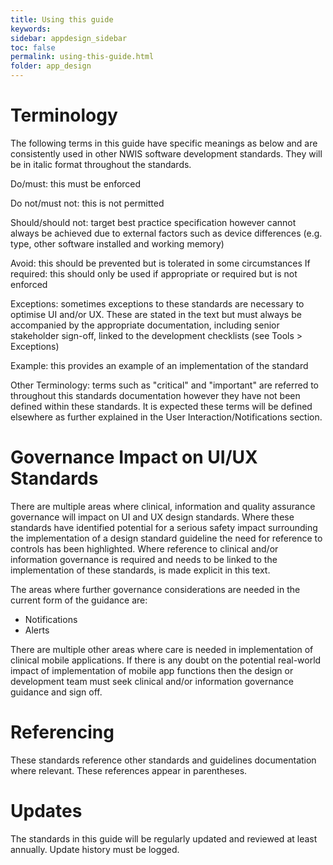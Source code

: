 ```yaml
---
title: Using this guide
keywords:
sidebar: appdesign_sidebar
toc: false
permalink: using-this-guide.html
folder: app_design 
---
```


# Terminology

The following terms in this guide have specific meanings as below and are consistently used in other NWIS software development standards. They will be in italic format throughout the standards.

Do/must: this must be enforced

Do not/must not: this is not permitted

Should/should not: target best practice specification however cannot always be achieved due to external factors such as device differences (e.g. type, other software installed and working memory)

Avoid: this should be prevented but is tolerated in some circumstances
If required: this should only be used if appropriate or required but is not enforced

Exceptions: sometimes exceptions to these standards are necessary to optimise UI and/or UX. These are stated in the text but must always be accompanied by the appropriate documentation, including senior stakeholder sign-off, linked to the development checklists (see Tools > Exceptions)

Example: this provides an example of an implementation of the standard

Other Terminology: terms such as "critical" and "important" are referred to throughout this standards documentation however they have not been defined within these standards. It is expected these terms will be defined elsewhere as further explained in the User Interaction/Notifications section.

# Governance Impact on UI/UX Standards

There are multiple areas where clinical, information and quality assurance governance will impact on UI and UX design standards. Where these standards have identified potential for a serious safety impact surrounding the implementation of a design standard guideline the need for reference to controls has been highlighted. Where reference to clinical and/or information governance is required and needs to be linked to the implementation of these standards, is made explicit in this text.

The areas where further governance considerations are needed in the current form of the guidance are:

* Notifications
* Alerts

There are multiple other areas where care is needed in implementation of clinical mobile applications. If there is any doubt on the potential real-world impact of implementation of mobile app functions then the design or development team must seek clinical and/or information governance guidance and sign off.

# Referencing

These standards reference other standards and guidelines documentation where relevant. These references appear in parentheses.

# Updates

The standards in this guide will be regularly updated and reviewed at least annually. Update history must be logged.